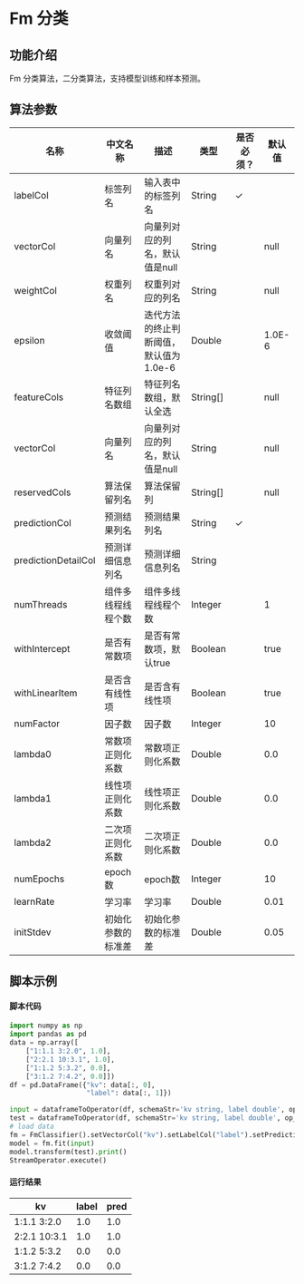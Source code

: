 # Fm 分类

## 功能介绍
Fm 分类算法，二分类算法，支持模型训练和样本预测。

## 算法参数

| 名称 | 中文名称 | 描述 | 类型 | 是否必须？ | 默认值 |
| --- | --- | --- | --- | --- | --- |
| labelCol | 标签列名 | 输入表中的标签列名 | String | ✓ |  |
| vectorCol | 向量列名 | 向量列对应的列名，默认值是null | String |  | null |
| weightCol | 权重列名 | 权重列对应的列名 | String |  | null |
| epsilon | 收敛阈值 | 迭代方法的终止判断阈值，默认值为 1.0e-6 | Double |  | 1.0E-6 |
| featureCols | 特征列名数组 | 特征列名数组，默认全选 | String[] |  | null |
| vectorCol | 向量列名 | 向量列对应的列名，默认值是null | String |  | null |
| reservedCols | 算法保留列名 | 算法保留列 | String[] |  | null |
| predictionCol | 预测结果列名 | 预测结果列名 | String | ✓ |  |
| predictionDetailCol | 预测详细信息列名 | 预测详细信息列名 | String |  |  |
| numThreads | 组件多线程线程个数 | 组件多线程线程个数 | Integer |  | 1 |
| withIntercept | 是否有常数项 | 是否有常数项，默认true | Boolean |  | true |
| withLinearItem | 是否含有线性项 | 是否含有线性项 | Boolean |  | true |
| numFactor | 因子数 | 因子数 | Integer |  | 10 |
| lambda0 | 常数项正则化系数 | 常数项正则化系数 | Double |  | 0.0 |
| lambda1 | 线性项正则化系数 | 线性项正则化系数 | Double |  | 0.0 |
| lambda2 | 二次项正则化系数 | 二次项正则化系数 | Double |  | 0.0 |
| numEpochs | epoch数 | epoch数 | Integer |  | 10 |
| learnRate | 学习率 | 学习率 | Double |  | 0.01 |
| initStdev | 初始化参数的标准差 | 初始化参数的标准差 | Double |  | 0.05 |


## 脚本示例

#### 脚本代码
```python
import numpy as np
import pandas as pd
data = np.array([
    ["1:1.1 3:2.0", 1.0],
    ["2:2.1 10:3.1", 1.0],
    ["1:1.2 5:3.2", 0.0],
    ["3:1.2 7:4.2", 0.0]])
df = pd.DataFrame({"kv": data[:, 0], 
                   "label": data[:, 1]})

input = dataframeToOperator(df, schemaStr='kv string, label double', op_type='batch')
test = dataframeToOperator(df, schemaStr='kv string, label double', op_type='stream')
# load data
fm = FmClassifier().setVectorCol("kv").setLabelCol("label").setPredictionCol("pred")
model = fm.fit(input)
model.transform(test).print()
StreamOperator.execute()
```


#### 运行结果
kv	| label	| pred
---|----|-------
1:1.1 3:2.0|1.0|1.0
2:2.1 10:3.1|1.0|1.0
1:1.2 5:3.2|0.0|0.0
3:1.2 7:4.2|0.0|0.0
